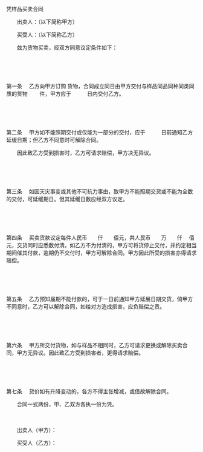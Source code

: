 



凭样品买卖合同



 

　　出卖人：（以下简称甲方）

　　买受人：（以下简称乙方）

　　兹为货物买卖，经双方同意议定条件如下：

　　

　　

第一条
　乙方向甲方订购 货物，合同成立同日由甲方交付与样品同品同种同类同质的货物　　 件，甲方应于　　　日内交付乙方。

　　

　　

第二条
　甲方如不能照期交付或仅能为一部分的交付，应于　　　日前通知乙方延缓日期；但乙方不同意时可解除合同。

　　因此致乙方受到损害时，乙方可请求赔偿，甲方决无异议。

　　

　　

第三条
　如因天灾事变或其他不可抗力事由，致甲方不能照期交货或不能为全数的交付，可延缓期日。但其延缓日数应经双方议定。

　　

　　

第四条
　买卖货款议定每件人民币　　仟　　佰元，共人民币　　万　　仟　 佰元，交货同时应悉数付清。如乙方不为付清的，甲方可将货停止交付，并约定相当期间催其付款，逾期仍不交付时，甲方可解除合同。甲方因此所受的损害亦得请求赔偿。

　　

　　

第五条
　乙方预知届期不能付款的，可于一日前通知甲方延展日期交货，倘甲方不同意时，乙方可以解除合同，如给对方造成损害，应负赔偿之责。

　　

　　

第六条
　甲方所交付货物，如与样品不相同时，乙方可请求更换或解除买卖合同，甲方无异议。因此致乙方受到损害者，更得请求赔偿。

　　

　　

第七条
　货价如有升降变动的，各方不得主张增减，或借故解除合同。

　　合同一式两份，甲、乙双方各执一份为凭。　

　　

　　出卖人（甲方）：

　　买受人（乙方）：

　　